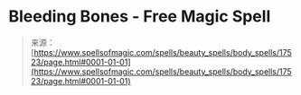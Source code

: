 <!--yml

category: 未分类

date: 2024-06-12 18:58:39

-->

# Bleeding Bones - Free Magic Spell

> 来源：[https://www.spellsofmagic.com/spells/beauty_spells/body_spells/17523/page.html#0001-01-01](https://www.spellsofmagic.com/spells/beauty_spells/body_spells/17523/page.html#0001-01-01)
